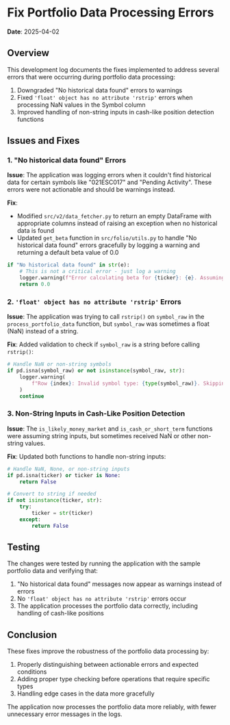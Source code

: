 # Fix Portfolio Data Processing Errors

**Date**: 2025-04-02

## Overview

This development log documents the fixes implemented to address several errors that were occurring during portfolio data processing:

1. Downgraded "No historical data found" errors to warnings
2. Fixed `'float' object has no attribute 'rstrip'` errors when processing NaN values in the Symbol column
3. Improved handling of non-string inputs in cash-like position detection functions

## Issues and Fixes

### 1. "No historical data found" Errors

**Issue**: The application was logging errors when it couldn't find historical data for certain symbols like "021ESC017" and "Pending Activity". These errors were not actionable and should be warnings instead.

**Fix**: 
- Modified `src/v2/data_fetcher.py` to return an empty DataFrame with appropriate columns instead of raising an exception when no historical data is found
- Updated `get_beta` function in `src/folio/utils.py` to handle "No historical data found" errors gracefully by logging a warning and returning a default beta value of 0.0

```python
if "No historical data found" in str(e):
    # This is not a critical error - just log a warning
    logger.warning(f"Error calculating beta for {ticker}: {e}. Assuming not cash-like.")
    return 0.0
```

### 2. `'float' object has no attribute 'rstrip'` Errors

**Issue**: The application was trying to call `rstrip()` on `symbol_raw` in the `process_portfolio_data` function, but `symbol_raw` was sometimes a float (NaN) instead of a string.

**Fix**: Added validation to check if `symbol_raw` is a string before calling `rstrip()`:

```python
# Handle NaN or non-string symbols
if pd.isna(symbol_raw) or not isinstance(symbol_raw, str):
    logger.warning(
        f"Row {index}: Invalid symbol type: {type(symbol_raw)}. Skipping."
    )
    continue
```

### 3. Non-String Inputs in Cash-Like Position Detection

**Issue**: The `is_likely_money_market` and `is_cash_or_short_term` functions were assuming string inputs, but sometimes received NaN or other non-string values.

**Fix**: Updated both functions to handle non-string inputs:

```python
# Handle NaN, None, or non-string inputs
if pd.isna(ticker) or ticker is None:
    return False

# Convert to string if needed
if not isinstance(ticker, str):
    try:
        ticker = str(ticker)
    except:
        return False
```

## Testing

The changes were tested by running the application with the sample portfolio data and verifying that:

1. "No historical data found" messages now appear as warnings instead of errors
2. No `'float' object has no attribute 'rstrip'` errors occur
3. The application processes the portfolio data correctly, including handling of cash-like positions

## Conclusion

These fixes improve the robustness of the portfolio data processing by:

1. Properly distinguishing between actionable errors and expected conditions
2. Adding proper type checking before operations that require specific types
3. Handling edge cases in the data more gracefully

The application now processes the portfolio data more reliably, with fewer unnecessary error messages in the logs.
